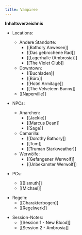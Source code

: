 ```yaml
---
title: Vampiree
---
```

**Inhaltsverzeichnis**
- Locations:
	- Andere Standorte:
		- [[Bathory Anwesen]]
		- [[Das gebrochene Rad]]
		- [[Lagerhalle (Ambrosia)]]
		- [[The Violet Club]]
	* Downtown:
		* [[Buchladen]]
		* [[Büro]]
		* [[Hotel Armitage]]
		* [[The Velveteen Bunny]]
	* [[Naperville]]

- NPCs:
	- Anarchen:
		- [[Jackie]]
		- [[Marcus Dean]]
		- [[Sage]]
	- Camarilla:
		- [[Dorothy Bathory]]
		- [[Tom]]
		- [[Truman Starkweather]]
	- Werwölfe:
		- [[Gefangener Werwolf]]
		- [[Unbekannter Werwolf]]
- PCs:
	- [[Bismuth]]
	- [[Michael]]
* Regeln:
	* [[Charakterbogen]]
	* [[Regelwerk]]
- Session-Notes:
	- [[Session 1 - New Blood]]
	- [[Session 2 - Ambrosia]]